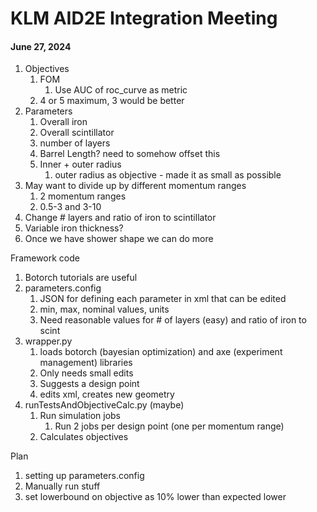 # KLM AID2E Integration Meeting

#### June 27, 2024

1. Objectives
   1. FOM
      1. Use AUC of roc_curve as metric
   2. 4 or 5 maximum, 3 would be better
2. Parameters
   1. Overall iron 
   2. Overall scintillator
   3. number of layers
   4. Barrel Length? need to somehow offset this
   5. Inner + outer radius
      1. outer radius as objective - made it as small as possible
3. May want to divide up by different momentum ranges
   1. 2 momentum ranges
   2. 0.5-3 and 3-10
4. Change # layers and ratio of iron to scintillator
5. Variable iron thickness?
6. Once we have shower shape we can do more



Framework code

1. Botorch tutorials are useful
2. parameters.config
   1. JSON for defining each parameter in xml that can be edited
   2. min, max, nominal values, units
   3. Need reasonable values for # of layers (easy) and ratio of iron to scint
3. wrapper.py
   1. loads botorch (bayesian optimization) and axe (experiment management) libraries
   2. Only needs small edits
   3. Suggests a design point
   4. edits xml, creates new geometry
4. runTestsAndObjectiveCalc.py (maybe)
   1. Run simulation jobs
      1. Run 2 jobs per design point (one per momentum range)
   2. Calculates objectives

Plan

1. setting up parameters.config
2. Manually run stuff
3. set lowerbound on objective as 10% lower than expected lower